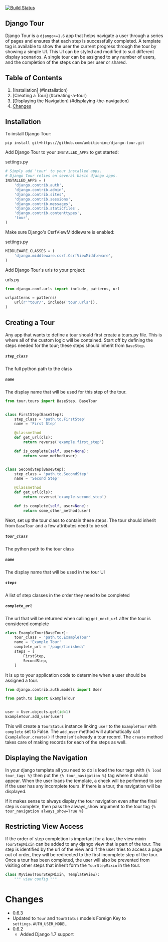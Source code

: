 [![Build Status](https://travis-ci.org/ambitioninc/django-tour.png)](https://travis-ci.org/ambitioninc/django-tour)
## Django Tour

Django Tour is a `django>=1.6` app that helps navigate a user through a series of pages and ensures that
each step is successfully completed. A template tag is available to show the user the current progress
through the tour by showing a simple UI. This UI can be styled and modified to suit different display scenarios.
A single tour can be assigned to any number of users, and the completion of the steps can be per user or shared.

## Table of Contents

1. [Installation] (#installation)
1. [Creating a Tour] (#creating-a-tour)
1. [Displaying the Navigation] (#displaying-the-navigation)
1. [Changes](#changes)

## Installation
To install Django Tour:

```shell
pip install git+https://github.com/ambitioninc/django-tour.git
```

Add Django Tour to your `INSTALLED_APPS` to get started:

settings.py

```python
# Simply add 'tour' to your installed apps.
# Django Tour relies on several basic django apps.
INSTALLED_APPS = (
    'django.contrib.auth',
    'django.contrib.admin',
    'django.contrib.sites',
    'django.contrib.sessions',
    'django.contrib.messages',
    'django.contrib.staticfiles',
    'django.contrib.contenttypes',
    'tour',
)
```

Make sure Django's CsrfViewMiddleware is enabled:

settings.py

```python
MIDDLEWARE_CLASSES = (
    'django.middleware.csrf.CsrfViewMiddleware',
)
```

Add Django Tour's urls to your project:

urls.py

```python
from django.conf.urls import include, patterns, url

urlpatterns = patterns(
    url(r'^tour/', include('tour.urls')),
)
```

## Creating a Tour

Any app that wants to define a tour should first create a tours.py file. This is where all of the custom
logic will be contained. Start off by defining the steps needed for the tour; these steps should inherit from
`BaseStep`.

##### `step_class`
The full python path to the class

##### `name`
The display name that will be used for this step of the tour.


```python
from tour.tours import BaseStep, BaseTour


class FirstStep(BaseStep):
    step_class = 'path.to.FirstStep'
    name = 'First Step'

    @classmethod
    def get_url(cls):
        return reverse('example.first_step')

    def is_complete(self, user=None):
        return some_method(user)


class SecondStep(BaseStep):
    step_class = 'path.to.SecondStep'
    name = 'Second Step'

    @classmethod
    def get_url(cls):
        return reverse('example.second_step')

    def is_complete(self, user=None):
        return some_other_method(user)
```

Next, set up the tour class to contain these steps. The tour should inherit from `BaseTour` and a few attributes
need to be set.

##### `tour_class`
The python path to the tour class

##### `name`
The display name that will be used in the tour UI

##### `steps`
A list of step classes in the order they need to be completed

##### `complete_url`
The url that will be returned when calling `get_next_url` after the tour is considered complete

```python
class ExampleTour(BaseTour):
    tour_class = 'path.to.ExampleTour'
    name = 'Example Tour'
    complete_url = '/page/finished/'
    steps = [
        FirstStep,
        SecondStep,
    ]
```

It is up to your application code to determine when a user should be assigned a tour.

```python
from django.contrib.auth.models import User

from path.to import ExampleTour


user = User.objects.get(id=1)
ExampleTour.add_user(user)
```

This will create a `TourStatus` instance linking `user` to the `ExampleTour` with `complete` set to False. The
`add_user` method will automatically call `ExampleTour.create()` if there isn't already a tour record. The
`create` method takes care of making records for each of the steps as well.

## Displaying the Navigation

In your django template all you need to do is load the tour tags with `{% load tour_tags %}` then put the
`{% tour_navigation %}` tag where it should appear. When the user loads the template, a check will be performed
to see if the user has any incomplete tours. If there is a tour, the navigation will be displayed.

If it makes sense to always display the tour navigation even after the final step is complete, then pass the
always_show argument to the tour tag `{% tour_navigation always_show=True %}`

## Restricting View Access

If the order of step completion is important for a tour, the view mixin `TourStepMixin` can be added to any
django view that is part of the tour. The step is identified by the url of the view and if the user
tries to access a page out of order, they will be redirected to the first incomplete step of the tour.
Once a tour has been completed, the user will also be prevented from visiting other steps that inherit
form the `TourStepMixin` in the tour.

```python
class MyView(TourStepMixin, TemplateView):
    """ view config """
```

# Changes

-  0.6.3
  - Updated to `Tour` and `TourStatus` models Foreign Key to `settings.AUTH_USER_MODEL`
- 0.6.2
  - Added Django 1.7 support
